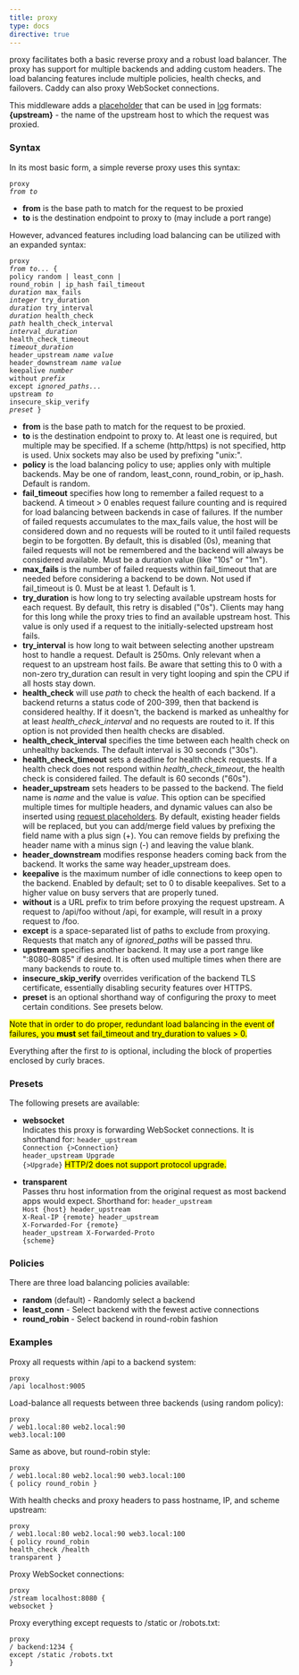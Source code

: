 ```yaml
---
title: proxy
type: docs
directive: true
---
```


proxy facilitates both a basic reverse proxy and a robust load balancer. The proxy has support for multiple backends and adding custom headers. The load balancing features include multiple policies, health checks, and failovers. Caddy can also proxy WebSocket connections.

This middleware adds a [placeholder](/docs/placeholders) that can be used in [log](/docs/log) formats: **{upstream}** - the name of the upstream host to which the request was proxied.

### Syntax

In its most basic form, a simple reverse proxy uses this syntax:

<code class="block"><span class="hl-directive">proxy</span> <span class="hl-arg"><i>from to</i></span></code>

*   **from** is the base path to match for the request to be proxied
*   **to** is the destination endpoint to proxy to (may include a port range)

However, advanced features including load balancing can be utilized with an expanded syntax:

<code class="block"><span class="hl-directive">proxy</span> <span class="hl-arg"><i>from to...</i></span> {
	<span class="hl-subdirective">policy</span> random | least_conn | round_robin | ip_hash
	<span class="hl-subdirective">fail_timeout</span> <i>duration</i>
	<span class="hl-subdirective">max_fails</span> <i>integer</i>
	<span class="hl-subdirective">try_duration</span> <i>duration</i>
	<span class="hl-subdirective">try_interval</span> <i>duration</i>
	<span class="hl-subdirective">health_check</span> <i>path</i>
	<span class="hl-subdirective">health_check_interval</span> <i>interval_duration</i>
	<span class="hl-subdirective">health_check_timeout</span> <i>timeout_duration</i>
	<span class="hl-subdirective">header_upstream</span> <i>name value</i>
	<span class="hl-subdirective">header_downstream</span> <i>name value</i>
	<span class="hl-subdirective">keepalive</span> <i>number</i>
	<span class="hl-subdirective">without</span> <i>prefix</i>
	<span class="hl-subdirective">except</span> <i>ignored_paths...</i>
	<span class="hl-subdirective">upstream</span> <i>to</i>
	<span class="hl-subdirective">insecure_skip_verify</span>
	<span class="hl-subdirective"><i>preset</i></span>
}</code>

*   **from** is the base path to match for the request to be proxied.
*   **to** is the destination endpoint to proxy to. At least one is required, but multiple may be specified. If a scheme (http/https) is not specified, http is used. Unix sockets may also be used by prefixing "unix:".
*   **policy** is the load balancing policy to use; applies only with multiple backends. May be one of random, least_conn, round_robin, or ip_hash. Default is random.
*   **fail\_timeout** specifies how long to remember a failed request to a backend. A timeout > 0 enables request failure counting and is required for load balancing between backends in case of failures. If the number of failed requests accumulates to the max\_fails value, the host will be considered down and no requests will be routed to it until failed requests begin to be forgotten. By default, this is disabled (0s), meaning that failed requests will not be remembered and the backend will always be considered available. Must be a duration value (like "10s" or "1m").
*   **max\_fails** is the number of failed requests within fail\_timeout that are needed before considering a backend to be down. Not used if fail_timeout is 0. Must be at least 1. Default is 1.
*   **try_duration** is how long to try selecting available upstream hosts for each request. By default, this retry is disabled ("0s"). Clients may hang for this long while the proxy tries to find an available upstream host. This value is only used if a request to the initially-selected upstream host fails.
*   **try\_interval** is how long to wait between selecting another upstream host to handle a request. Default is 250ms. Only relevant when a request to an upstream host fails. Be aware that setting this to 0 with a non-zero try\_duration can result in very tight looping and spin the CPU if all hosts stay down.
*   **health\_check** will use _path_ to check the health of each backend. If a backend returns a status code of 200-399, then that backend is considered healthy. If it doesn't, the backend is marked as unhealthy for at least _health\_check\_interval_ and no requests are routed to it. If this option is not provided then health checks are disabled.
*   **health\_check\_interval** specifies the time between each health check on unhealthy backends. The default interval is 30 seconds ("30s").
*   **health_check_timeout** sets a deadline for health check requests. If a health check does not respond within _health\_check\_timeout_, the health check is considered failed. The default is 60 seconds ("60s").
*   **header\_upstream** sets headers to be passed to the backend. The field name is _name_ and the value is _value_. This option can be specified multiple times for multiple headers, and dynamic values can also be inserted using [request placeholders](/docs/placeholders). By default, existing header fields will be replaced, but you can add/merge field values by prefixing the field name with a plus sign (+). You can remove fields by prefixing the header name with a minus sign (-) and leaving the value blank.
*   **header\_downstream** modifies response headers coming back from the backend. It works the same way header\_upstream does.
*   **keepalive** is the maximum number of idle connections to keep open to the backend. Enabled by default; set to 0 to disable keepalives. Set to a higher value on busy servers that are properly tuned.
*   **without** is a URL prefix to trim before proxying the request upstream. A request to /api/foo without /api, for example, will result in a proxy request to /foo.
*   **except** is a space-separated list of paths to exclude from proxying. Requests that match any of _ignored\_paths_ will be passed thru.
*   **upstream** specifies another backend. It may use a port range like ":8080-8085" if desired. It is often used multiple times when there are many backends to route to.
*   **insecure\_skip\_verify** overrides verification of the backend TLS certificate, essentially disabling security features over HTTPS.
*   **preset** is an optional shorthand way of configuring the proxy to meet certain conditions. See presets below.

<mark class="block">Note that in order to do proper, redundant load balancing in the event of failures, you **must** set fail\_timeout and try\_duration to values &gt; 0.</mark>

Everything after the first _to_ is optional, including the block of properties enclosed by curly braces.

### Presets

The following presets are available:

*   **websocket**  
    Indicates this proxy is forwarding WebSocket connections. It is shorthand for: <code class="block"><span class="hl-subdirective">header_upstream</span> Connection {>Connection}
<span class="hl-subdirective">header_upstream</span> Upgrade {>Upgrade}</code>
	<mark class="block">HTTP/2 does not support protocol upgrade.</mark>

*   **transparent**  
    Passes thru host information from the original request as most backend apps would expect. Shorthand for: <code class="block"><span class="hl-subdirective">header_upstream</span> Host {host}
<span class="hl-subdirective">header_upstream</span> X-Real-IP {remote}
<span class="hl-subdirective">header_upstream</span> X-Forwarded-For {remote}
<span class="hl-subdirective">header_upstream</span> X-Forwarded-Proto {scheme}</code>

### Policies

There are three load balancing policies available:

*   **random** (default) - Randomly select a backend
*   **least_conn** - Select backend with the fewest active connections
*   **round_robin** - Select backend in round-robin fashion

### Examples

Proxy all requests within /api to a backend system:

<code class="block"><span class="hl-directive">proxy</span> <span class="hl-arg">/api localhost:9005</span></code>

Load-balance all requests between three backends (using random policy):

<code class="block"><span class="hl-directive">proxy</span> <span class="hl-arg">/ web1.local:80 web2.local:90 web3.local:100</span></code>

Same as above, but round-robin style:

<code class="block"><span class="hl-directive">proxy</span> <span class="hl-arg">/ web1.local:80 web2.local:90 web3.local:100</span> {
	<span class="hl-subdirective">policy</span> round_robin
}</code>

With health checks and proxy headers to pass hostname, IP, and scheme upstream:

<code class="block"><span class="hl-directive">proxy</span> <span class="hl-arg">/ web1.local:80 web2.local:90 web3.local:100</span> {
	<span class="hl-subdirective">policy</span> round_robin
	<span class="hl-subdirective">health_check</span> /health
	<span class="hl-subdirective">transparent</span>
}</code>

Proxy WebSocket connections:

<code class="block"><span class="hl-directive">proxy</span> <span class="hl-arg">/stream localhost:8080</span> {
	<span class="hl-subdirective">websocket</span>
}</code>

Proxy everything except requests to /static or /robots.txt:

<code class="block"><span class="hl-directive">proxy</span> <span class="hl-arg">/ backend:1234</span> {
	<span class="hl-subdirective">except</span> /static /robots.txt
}</code>
